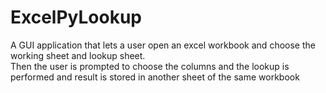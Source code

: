 # ExcelPyLookup

A GUI application that lets a user open an excel workbook and choose the working sheet and lookup sheet. <br/>
Then the user is prompted to choose the columns and the lookup is performed and result is stored in another sheet of the same workbook